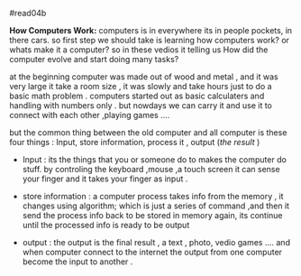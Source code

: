#read04b

**How Computers Work:**
computers is in everywhere its in people pockets, in there cars.
so first step we should take is learning how computers work?
or whats make it a computer?
so in these vedios it telling us How did the computer evolve and start doing many tasks?

at the beginning computer was made out of wood and metal , and it was very large it take a room size , it was slowly and take hours just to do a basic math problem .
computers started out as basic calculaters and handling with numbers only .
but nowdays we can carry it and use it to connect with each other ,playing games ....

but the common thing between the old computer and all computer is these four  things : Input, store information, process it , output (*the result* ) 

- Input :
its the things that you or someone do to makes the computer do stuff.
by controling the keyboard ,mouse ,a touch screen it can sense your finger and it takes your finger as input .

- store information :
a computer process takes info from the memory , it changes using algorithm; which is just a series of command ,and then it send the process info back to be stored in memory again, its continue until the processed info is ready to be output 

- output :
the output is the final result , a text , photo, vedio games ....
and when computer connect to the internet the output from one computer become the input to another .
